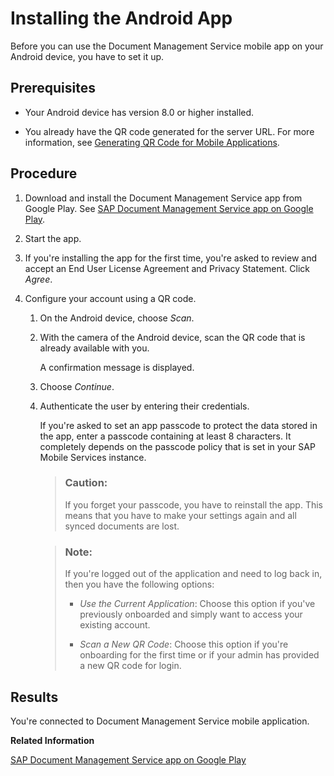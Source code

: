 <!-- loio7b4cbbabb91f414cabf0bcd6da843f07 -->

# Installing the Android App

Before you can use the Document Management Service mobile app on your Android device, you have to set it up.



<a name="loio7b4cbbabb91f414cabf0bcd6da843f07__prereq_N10014_N10011_N10001"/>

## Prerequisites

-   Your Android device has version 8.0 or higher installed.

-   You already have the QR code generated for the server URL. For more information, see [Generating QR Code for Mobile Applications](generating-qr-code-for-mobile-applications-985ec46.md).




<a name="loio7b4cbbabb91f414cabf0bcd6da843f07__steps_lvn_mht_5k"/>

## Procedure

1.  Download and install the Document Management Service app from Google Play. See [SAP Document Management Service app on Google Play](https://play.google.com/store/apps/details?id=com.sap.sdm.android).

2.  Start the app.

3.  If you're installing the app for the first time, you're asked to review and accept an End User License Agreement and Privacy Statement. Click *Agree*.

4.  Configure your account using a QR code.

    1.  On the Android device, choose *Scan*.

    2.  With the camera of the Android device, scan the QR code that is already available with you.

        A confirmation message is displayed.

    3.  Choose *Continue*.

    4.  Authenticate the user by entering their credentials.

        If you're asked to set an app passcode to protect the data stored in the app, enter a passcode containing at least 8 characters. It completely depends on the passcode policy that is set in your SAP Mobile Services instance.

        > ### Caution:  
        > If you forget your passcode, you have to reinstall the app. This means that you have to make your settings again and all synced documents are lost.

        > ### Note:  
        > If you're logged out of the application and need to log back in, then you have the following options:
        > 
        > -   *Use the Current Application*: Choose this option if you've previously onboarded and simply want to access your existing account.
        > 
        > -   *Scan a New QR Code*: Choose this option if you're onboarding for the first time or if your admin has provided a new QR code for login.





<a name="loio7b4cbbabb91f414cabf0bcd6da843f07__result_am2_ryw_1bc"/>

## Results

You're connected to Document Management Service mobile application.

**Related Information**  


[SAP Document Management Service app on Google Play](https://play.google.com/store/apps/details?id=com.sap.sdm.android)

